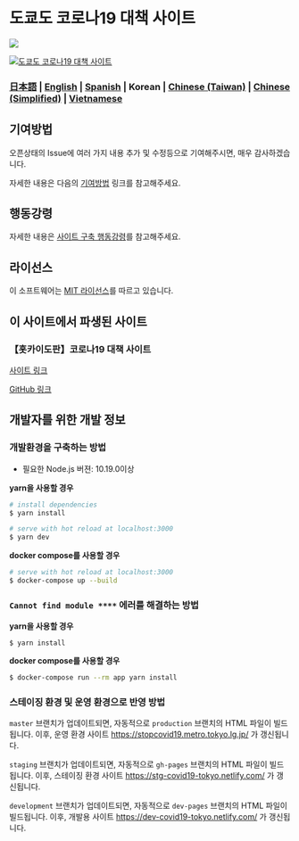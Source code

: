 # 도쿄도 코로나19 대책 사이트

![](https://github.com/tokyo-metropolitan-gov/covid19/workflows/production%20deploy/badge.svg)

[![도쿄도 코로나19 대책 사이트](https://user-images.githubusercontent.com/1301149/75629392-1d19d900-5c25-11ea-843d-2d4376e3a560.png)](https://stopcovid19.metro.tokyo.lg.jp/)

### [日本語](./README.md) | [English](./README_EN.md) | [Spanish](./README_ES.md) | Korean | [Chinese (Taiwan)](./README_ZH_TW.md) | [Chinese (Simplified)](./README_ZH_CN.md) | [Vietnamese](./README_VI.md)


## 기여방법
오픈상태의 Issue에 여러 가지 내용 추가 및 수정등으로 기여해주시면, 매우 감사하겠습니다.

자세한 내용은 다음의 [기여방법](./.github/CONTRIBUTING_KO.md) 링크를 참고해주세요.


## 행동강령
자세한 내용은 [사이트 구축 행동강령](./.github/CODE_OF_CONDUCT_KO.md)를 참고해주세요.


## 라이선스
이 소프트웨어는 [MIT 라이선스](./LICENSE.txt)를 따르고 있습니다.

## 이 사이트에서 파생된 사이트

### 【홋카이도판】코로나19 대책 사이트
[사이트 링크](https://stopcovid19.hokkaido.dev/)

[GitHub 링크](https://github.com/codeforsapporo/covid19)

## 개발자를 위한 개발 정보

### 개발환경을 구축하는 방법

- 필요한 Node.js 버젼: 10.19.0이상

**yarn을 사용할 경우**
```bash
# install dependencies
$ yarn install

# serve with hot reload at localhost:3000
$ yarn dev
```

**docker compose를 사용할 경우**
```bash
# serve with hot reload at localhost:3000
$ docker-compose up --build
```

### `Cannot find module ****` 에러를 해결하는 방법

**yarn을 사용할 경우**
```
$ yarn install
```

**docker compose를 사용할 경우**
```bash
$ docker-compose run --rm app yarn install
```

### 스테이징 환경 및 운영 환경으로 반영 방법

`master` 브랜치가 업데이트되면, 자동적으로  `production` 브랜치의 HTML 파일이 빌드됩니다. 이후, 운영 환경 사이트 https://stopcovid19.metro.tokyo.lg.jp/ 가 갱신됩니다.

`staging` 브랜치가 업데이트되면, 자동적으로  `gh-pages` 브랜치의 HTML 파일이 빌드됩니다. 이후, 스테이징 환경 사이트 https://stg-covid19-tokyo.netlify.com/ 가 갱신됩니다.

`development` 브랜치가 업데이트되면, 자동적으로  `dev-pages` 브랜치의 HTML 파일이 빌드됩니다. 이후, 개발용 사이트 https://dev-covid19-tokyo.netlify.com/ 가 갱신됩니다.
